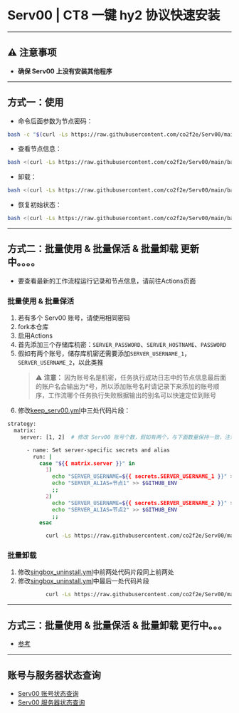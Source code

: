 # Serv00 | CT8 一键 hy2 协议快速安装

---

## ⚠️ 注意事项
- **确保 Serv00 上没有安装其他程序**

---

## 方式一：使用

- 命令后面参数为节点密码：

```bash
bash -c "$(curl -Ls https://raw.githubusercontent.com/co2f2e/Serv00/main/bash/singbox_install.sh)" -- xxxx
```

- 查看节点信息：

```bash
bash <(curl -Ls https://raw.githubusercontent.com/co2f2e/Serv00/main/bash/node_info.sh)
```

- 卸载：

```bash
bash <(curl -Ls https://raw.githubusercontent.com/co2f2e/Serv00/main/bash/singbox_uninstall.sh)
```

- 恢复初始状态：

```bash
bash <(curl -Ls https://raw.githubusercontent.com/co2f2e/Serv00/main/bash/init_serv00.sh)
```

---

## 方式二：批量使用 & 批量保活 & 批量卸载 更新中。。。。

- 要查看最新的工作流程运行记录和节点信息，请前往Actions页面

### 批量使用 & 批量保活  

1. 若有多个 Serv00 账号，请使用相同密码  
2. fork本仓库
3. 启用Actions
4. 首先添加三个存储库机密：`SERVER_PASSWORD`、`SERVER_HOSTNAME`、`PASSWORD`
5. 假如有两个账号，储存库机密还需要添加`SERVER_USERNAME_1`，`SERVER_USERNAME_2`，以此类推
   > ⚠️ **注意：** 因为账号名是机密，任务执行成功日志中的节点信息最后面的账户名会输出为*号，所以添加账号名时请记录下来添加的账号顺序，工作流哪个任务执行失败根据输出的别名可以快速定位到账号
7. 修改[keep_serv00.yml](.github/workflows/keep_serv00.yml)中三处代码片段：

```bash
strategy:
  matrix:
    server: [1, 2]  # 修改 Serv00 账号个数，假如有两个，与下面数量保持一致，注意格式
```

```bash
      - name: Set server-specific secrets and alias
        run: |
          case "${{ matrix.server }}" in
            1)
              echo "SERVER_USERNAME=${{ secrets.SERVER_USERNAME_1 }}" >> $GITHUB_ENV
              echo "SERVER_ALIAS=节点1" >> $GITHUB_ENV
              ;;
            2)
              echo "SERVER_USERNAME=${{ secrets.SERVER_USERNAME_2 }}" >> $GITHUB_ENV  
              echo "SERVER_ALIAS=节点2" >> $GITHUB_ENV
              ;;
          esac
```

```bash
            curl -Ls https://raw.githubusercontent.com/co2f2e/Serv00/main/bash/keep_serv00.sh -o keep_serv00.sh || { echo "❌ 脚本下载失败: \$SERVER_ALIAS"; exit 1; }  # 替换为你的URL
```

### 批量卸载

1. 修改[singbox_uninstall.yml](.github/workflows/singbox_uninstall.yml)中前两处代码片段同上前两处
2. 修改[singbox_uninstall.yml](.github/workflows/singbox_uninstall.yml)中最后一处代码片段

```bash
            curl -Ls https://raw.githubusercontent.com/co2f2e/Serv00/main/bash/singbox_uninstall.sh -o singbox_uninstall.sh || { echo "❌ 脚本下载失败: \$SERVER_ALIAS"; exit 1; }  # 替换为你的URL
```

---

## 方式三：批量使用 & 批量保活 & 批量卸载  更行中。。。

- [参考](https://github.com/Meokj/MyServ00)  

---

## 账号与服务器状态查询

- [Serv00 账号状态查询](https://ac.fkj.pp.ua)  
- [Serv00 服务器状态查询](https://status.eooce.com)
